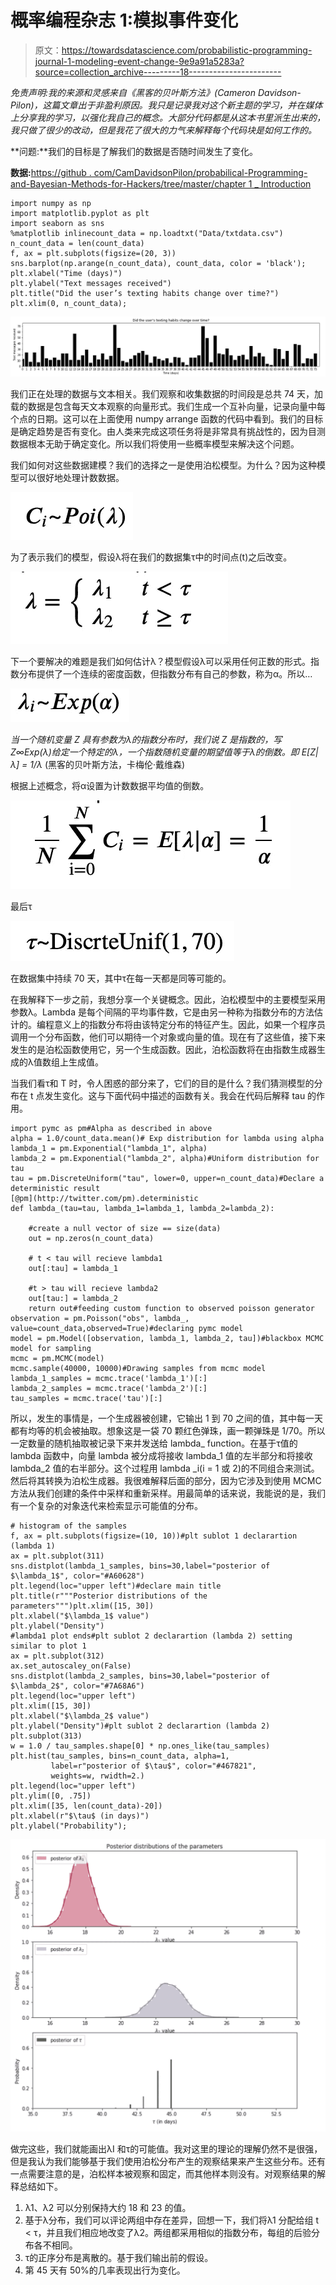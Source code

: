 # 概率编程杂志 1:模拟事件变化

> 原文：<https://towardsdatascience.com/probabilistic-programming-journal-1-modeling-event-change-9e9a91a5283a?source=collection_archive---------18----------------------->

*免责声明:我的来源和灵感来自《黑客的贝叶斯方法》(Cameron Davidson-Pilon)，这篇文章出于非盈利原因。我只是记录我对这个新主题的学习，并在媒体上分享我的学习，以强化我自己的概念。大部分代码都是从这本书里派生出来的，我只做了很少的改动，但是我花了很大的力气来解释每个代码块是如何工作的。*

**问题:**我们的目标是了解我们的数据是否随时间发生了变化。

**数据:**[https://github . com/CamDavidsonPilon/probabilical-Programming-and-Bayesian-Methods-for-Hackers/tree/master/chapter 1 _ Introduction](https://github.com/CamDavidsonPilon/Probabilistic-Programming-and-Bayesian-Methods-for-Hackers/tree/master/Chapter1_Introduction)

```
import numpy as np
import matplotlib.pyplot as plt
import seaborn as sns
%matplotlib inlinecount_data = np.loadtxt("Data/txtdata.csv")
n_count_data = len(count_data)
f, ax = plt.subplots(figsize=(20, 3))
sns.barplot(np.arange(n_count_data), count_data, color = 'black');
plt.xlabel("Time (days)")
plt.ylabel("Text messages received")
plt.title("Did the user’s texting habits change over time?")
plt.xlim(0, n_count_data);
```

![](img/a4da9f2a9965fb60475a4444b61f80e7.png)

我们正在处理的数据与文本相关。我们观察和收集数据的时间段是总共 74 天，加载的数据是包含每天文本观察的向量形式。我们生成一个互补向量，记录向量中每个点的日期。这可以在上面使用 numpy arrange 函数的代码中看到。我们的目标是确定趋势是否有变化。由人类来完成这项任务将是非常具有挑战性的，因为目测数据根本无助于确定变化。所以我们将使用一些概率模型来解决这个问题。

我们如何对这些数据建模？我们的选择之一是使用泊松模型。为什么？因为这种模型可以很好地处理计数数据。

![](img/e3093a7721c706a0948ae8e9a75e00a5.png)

为了表示我们的模型，假设λ将在我们的数据集τ中的时间点(t)之后改变。

![](img/7bea88750cc9b1363ea77b3d42de7b62.png)

下一个要解决的难题是我们如何估计λ？模型假设λ可以采用任何正数的形式。指数分布提供了一个连续的密度函数，但指数分布有自己的参数，称为α。所以…

![](img/251517186d13b0c7df65a4df5cffd0e8.png)

*当一个随机变量 Z 具有参数为λ的指数分布时，我们说 Z 是指数的，写 Z∞Exp(λ)给定一个特定的λ，一个指数随机变量的期望值等于λ的倒数。即 E[Z|λ] = 1/λ* (黑客的贝叶斯方法，卡梅伦·戴维森)

根据上述概念，将α设置为计数数据平均值的倒数。

![](img/b404b5fba0049efbe1ae36f05bcde2b1.png)

最后τ

![](img/924880bbd152104a009c5705a3467615.png)

在数据集中持续 70 天，其中τ在每一天都是同等可能的。

在我解释下一步之前，我想分享一个关键概念。因此，泊松模型中的主要模型采用参数λ。Lambda 是每个间隔的平均事件数，它是由另一种称为指数分布的方法估计的。编程意义上的指数分布将由该特定分布的特征产生。因此，如果一个程序员调用一个分布函数，他们可以期待一个对象或向量的值。现在有了这些值，接下来发生的是泊松函数使用它，另一个生成函数。因此，泊松函数将在由指数生成器生成的λ值数组上生成值。

当我们看τ和 T 时，令人困惑的部分来了，它们的目的是什么？我们猜测模型的分布在 t 点发生变化。这与下面代码中描述的函数有关。我会在代码后解释 tau 的作用。

```
import pymc as pm#Alpha as described in above
alpha = 1.0/count_data.mean()# Exp distribution for lambda using alpha
lambda_1 = pm.Exponential("lambda_1", alpha)
lambda_2 = pm.Exponential("lambda_2", alpha)#Uniform distribution for tau 
tau = pm.DiscreteUniform("tau", lower=0, upper=n_count_data)#Declare a deterministic result
[@pm](http://twitter.com/pm).deterministic
def lambda_(tau=tau, lambda_1=lambda_1, lambda_2=lambda_2):

    #create a null vector of size == size(data)
    out = np.zeros(n_count_data)

    # t < tau will recieve lambda1
    out[:tau] = lambda_1

    #t > tau will recieve lambda2
    out[tau:] = lambda_2
    return out#feeding custom function to observed poisson generator
observation = pm.Poisson("obs", lambda_, value=count_data,observed=True)#declaring pymc model
model = pm.Model([observation, lambda_1, lambda_2, tau])#blackbox MCMC model for sampling
mcmc = pm.MCMC(model)
mcmc.sample(40000, 10000)#Drawing samples from mcmc model
lambda_1_samples = mcmc.trace('lambda_1')[:]
lambda_2_samples = mcmc.trace('lambda_2')[:]
tau_samples = mcmc.trace('tau')[:]
```

所以，发生的事情是，一个生成器被创建，它输出 1 到 70 之间的值，其中每一天都有均等的机会被抽取。想象这是一袋 70 颗红色弹珠，画一颗弹珠是 1/70。所以一定数量的随机抽取被记录下来并发送给 lambda_ function。在基于τ值的 lambda 函数中，向量 lambda 被分成将接收 lambda_1 值的左半部分和将接收 lambda_2 值的右半部分。这个过程用 lambda _i(i = 1 或 2)的不同组合来测试。然后将其转换为泊松生成器。我很难解释后面的部分，因为它涉及到使用 MCMC 方法从我们创建的条件中采样和重新采样。用最简单的话来说，我能说的是，我们有一个复杂的对象迭代来检索显示可能值的分布。

```
# histogram of the samples
f, ax = plt.subplots(figsize=(10, 10))#plt sublot 1 declarartion (lambda 1)
ax = plt.subplot(311)
sns.distplot(lambda_1_samples, bins=30,label="posterior of $\lambda_1$", color="#A60628")
plt.legend(loc="upper left")#declare main title
plt.title(r"""Posterior distributions of the parameters""")plt.xlim([15, 30])
plt.xlabel("$\lambda_1$ value")
plt.ylabel("Density")
#lambda1 plot ends#plt sublot 2 declarartion (lambda 2) setting similar to plot 1
ax = plt.subplot(312)
ax.set_autoscaley_on(False)
sns.distplot(lambda_2_samples, bins=30,label="posterior of $\lambda_2$", color="#7A68A6")
plt.legend(loc="upper left")
plt.xlim([15, 30])
plt.xlabel("$\lambda_2$ value")
plt.ylabel("Density")#plt sublot 2 declarartion (lambda 2)
plt.subplot(313)
w = 1.0 / tau_samples.shape[0] * np.ones_like(tau_samples)
plt.hist(tau_samples, bins=n_count_data, alpha=1,
         label=r"posterior of $\tau$", color="#467821",
         weights=w, rwidth=2.)
plt.legend(loc="upper left")
plt.ylim([0, .75])
plt.xlim([35, len(count_data)-20])
plt.xlabel(r"$\tau$ (in days)")
plt.ylabel("Probability");
```

![](img/321a18eb497594496e39e0438beb7c70.png)

做完这些，我们就能画出λI 和τ的可能值。我对这里的理论的理解仍然不是很强，但是我认为我们能够基于我们使用泊松分布产生的观察结果来产生这些分布。还有一点需要注意的是，泊松样本被观察和固定，而其他样本则没有。对观察结果的解释总结如下。

1.  λ1、λ2 可以分别保持大约 18 和 23 的值。
2.  基于λ分布，我们可以评论两组中存在差异，回想一下，我们将λ1 分配给组 t < τ，并且我们相应地改变了λ2。两组都采用相似的指数分布，每组的后验分布各不相同。
3.  τ的正序分布是离散的。基于我们输出前的假设。
4.  第 45 天有 50%的几率表现出行为变化。